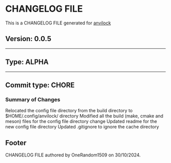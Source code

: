 # CHANGELOG FILE

This is a CHANGELOG FILE generated for [anvilock](https://github.com/muvilon/anvilock)

## Version: 0.0.5

---

## Type: **ALPHA**

---

## Commit type: **CHORE**

### Summary of Changes

Relocated the config file directory from the build directory to $HOME/.config/anvilock/ directory
Modified all the build (make, cmake and meson) files for the config file directory change
Updated readme for the new config file directory
Updated .gitignore to ignore the cache directory

## Footer

CHANGELOG FILE authored by OneRandom1509 on 30/10/2024.
